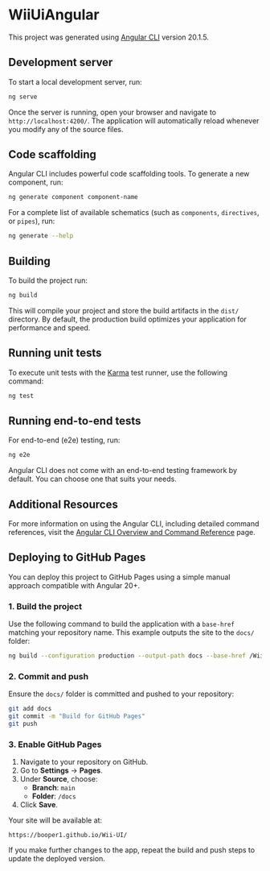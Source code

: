 # WiiUiAngular

This project was generated using [Angular CLI](https://github.com/angular/angular-cli) version 20.1.5.

## Development server

To start a local development server, run:

```bash
ng serve
```

Once the server is running, open your browser and navigate to `http://localhost:4200/`. The application will automatically reload whenever you modify any of the source files.

## Code scaffolding

Angular CLI includes powerful code scaffolding tools. To generate a new component, run:

```bash
ng generate component component-name
```

For a complete list of available schematics (such as `components`, `directives`, or `pipes`), run:

```bash
ng generate --help
```

## Building

To build the project run:

```bash
ng build
```

This will compile your project and store the build artifacts in the `dist/` directory. By default, the production build optimizes your application for performance and speed.

## Running unit tests

To execute unit tests with the [Karma](https://karma-runner.github.io) test runner, use the following command:

```bash
ng test
```

## Running end-to-end tests

For end-to-end (e2e) testing, run:

```bash
ng e2e
```

Angular CLI does not come with an end-to-end testing framework by default. You can choose one that suits your needs.

## Additional Resources

For more information on using the Angular CLI, including detailed command references, visit the [Angular CLI Overview and Command Reference](https://angular.dev/tools/cli) page.

## Deploying to GitHub Pages

You can deploy this project to GitHub Pages using a simple manual approach compatible with Angular 20+.

### 1. Build the project

Use the following command to build the application with a `base-href` matching your repository name. This example outputs the site to the `docs/` folder:

```bash
ng build --configuration production --output-path docs --base-href /Wii-UI/
```

### 2. Commit and push

Ensure the `docs/` folder is committed and pushed to your repository:

```bash
git add docs
git commit -m "Build for GitHub Pages"
git push
```

### 3. Enable GitHub Pages

1. Navigate to your repository on GitHub.
2. Go to **Settings** → **Pages**.
3. Under **Source**, choose:
   - **Branch**: `main`
   - **Folder**: `/docs`
4. Click **Save**.

Your site will be available at:

```
https://booper1.github.io/Wii-UI/
```

If you make further changes to the app, repeat the build and push steps to update the deployed version.
